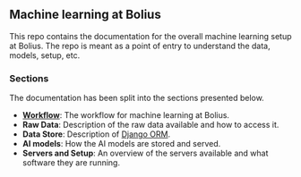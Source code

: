 ## Machine learning at Bolius
This repo contains the documentation for the overall machine learning setup at Bolius. The repo is meant as a point of entry to understand the data, models,
setup, etc.

### Sections
The documentation has been split into the sections presented below.

* **[Workflow](workflow.ipynb)**: The workflow for machine learning at Bolius.
* **Raw Data**: Description of the raw data available and how to access it.
* **Data Store**: Description of [Django ORM][ORM_URL].
* **AI models**: How the AI models are stored and served.
* **Servers and Setup**: An overview of the servers available and what software
they are running.




[ORM_URL]: https://github.com/Bolius/machine-learning-orm
